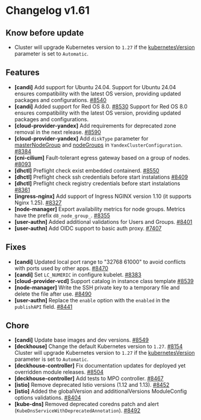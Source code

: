 # Changelog v1.61

## Know before update


 - Cluster will upgrade Kubernetes version to `1.27` if the [kubernetesVersion](https://deckhouse.io/documentation/v1/installing/configuration.html#clusterconfiguration-kubernetesversion) parameter is set to `Automatic`.

## Features


 - **[candi]** Add support for Ubuntu 24.04. Support for Ubuntu 24.04 ensures compatibility with the latest OS version, providing updated packages and configurations. [#8540](https://github.com/deckhouse/deckhouse/pull/8540)
 - **[candi]** Added support for Red OS 8.0. [#8530](https://github.com/deckhouse/deckhouse/pull/8530)
    Support for Red OS 8.0 ensures compatibility with the latest OS version, providing updated packages and configurations.
 - **[cloud-provider-yandex]** Add requirements for deprecated zone removal in the next release. [#8590](https://github.com/deckhouse/deckhouse/pull/8590)
 - **[cloud-provider-yandex]** Add `diskType` parameter for [masterNodeGroup](https://deckhouse.io/documentation/latest/modules/030-cloud-provider-yandex/cluster_configuration.html#yandexclusterconfiguration-masternodegroup-instanceclass-disktype) and [nodeGroups](https://deckhouse.io/documentation/latest/modules/030-cloud-provider-yandex/cluster_configuration.html#yandexclusterconfiguration-nodegroups-instanceclass-disktype) in `YandexClusterConfiguration`. [#8384](https://github.com/deckhouse/deckhouse/pull/8384)
 - **[cni-cilium]** Fault-tolerant egress gateway based on a group of nodes. [#8093](https://github.com/deckhouse/deckhouse/pull/8093)
 - **[dhctl]** Preflight check exist embedded containerd. [#8550](https://github.com/deckhouse/deckhouse/pull/8550)
 - **[dhctl]** Preflight check ssh credentials before start instalations [#8409](https://github.com/deckhouse/deckhouse/pull/8409)
 - **[dhctl]** Preflight check registry credentials before start instalations [#8361](https://github.com/deckhouse/deckhouse/pull/8361)
 - **[ingress-nginx]** Add support of Ingress NGINX version 1.10 (it supports Nginx 1.25). [#8327](https://github.com/deckhouse/deckhouse/pull/8327)
 - **[node-manager]** Export availability metrics for node groups. Metrics have the prefix `d8_node_group_`. [#8355](https://github.com/deckhouse/deckhouse/pull/8355)
 - **[user-authn]** Added additional validations for Users and Groups. [#8401](https://github.com/deckhouse/deckhouse/pull/8401)
 - **[user-authn]** Add OIDC support to basic auth proxy. [#7407](https://github.com/deckhouse/deckhouse/pull/7407)

## Fixes


 - **[candi]** Updated local port range to "32768 61000" to avoid conflicts with ports used by other apps. [#8470](https://github.com/deckhouse/deckhouse/pull/8470)
 - **[candi]** Set `LC_NUMERIC` in configure kubelet. [#8383](https://github.com/deckhouse/deckhouse/pull/8383)
 - **[cloud-provider-vcd]** Support catalog in instance class template [#8539](https://github.com/deckhouse/deckhouse/pull/8539)
 - **[node-manager]** Write the SSH private key to a temporary file and delete the file after use. [#8490](https://github.com/deckhouse/deckhouse/pull/8490)
 - **[user-authn]** Replace the `enable` option with the `enabled` in the `publishAPI` field. [#8441](https://github.com/deckhouse/deckhouse/pull/8441)

## Chore


 - **[candi]** Update base images and dev versions. [#8549](https://github.com/deckhouse/deckhouse/pull/8549)
 - **[deckhouse]** Change the default Kubernetes version to `1.27`. [#8154](https://github.com/deckhouse/deckhouse/pull/8154)
    Cluster will upgrade Kubernetes version to `1.27` if the [kubernetesVersion](https://deckhouse.io/documentation/v1/installing/configuration.html#clusterconfiguration-kubernetesversion) parameter is set to `Automatic`.
 - **[deckhouse-controller]** Fix documentation updates for deployed yet overridden module releases. [#8504](https://github.com/deckhouse/deckhouse/pull/8504)
 - **[deckhouse-controller]** Add tests to MPO controller. [#8467](https://github.com/deckhouse/deckhouse/pull/8467)
 - **[istio]** Remove deprecated Istio versions (1.12 and 1.13). [#8452](https://github.com/deckhouse/deckhouse/pull/8452)
 - **[istio]** Added the globalVersion and additionalVersions ModuleConfig options validations. [#8404](https://github.com/deckhouse/deckhouse/pull/8404)
 - **[kube-dns]** Removed deprecated coredns patch and alert (`KubeDnsServiceWithDeprecatedAnnotation`). [#8492](https://github.com/deckhouse/deckhouse/pull/8492)

